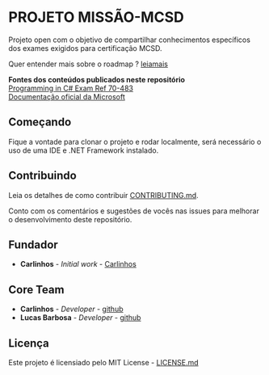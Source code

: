 # PROJETO MISSÃO-MCSD

Projeto open com o objetivo de compartilhar conhecimentos específicos dos exames exigidos para certificação MCSD. 

Quer entender mais sobre o roadmap ? [leiamais](https://medium.com/@carloshoribeiro/passo-a-passo-miss%C3%A3o-mcsd-6a09956ef817)


**Fontes dos conteúdos publicados neste repositório**    
[Programming in C# Exam Ref 70-483](https://github.com/harryi3t/PDFs/blob/master/Exam%20Ref%2070-483%20Programming%20in%20C%23%2C%20Wouter%20de%20Kort%2C%20O%C2%B4Reilly%2C%202013.pdf)    
[Documentação oficial da Microsoft](https://docs.microsoft.com/en-us/dotnet/csharp/language-reference/)    

## Começando

Fique a vontade para clonar o projeto e rodar localmente, será necessário o uso de uma IDE e .NET Framework instalado.

## Contribuindo

Leia os detalhes de como contribuir [CONTRIBUTING.md](https://gist.github.com/PurpleBooth/b24679402957c63ec426).

Conto com os comentários e sugestões de vocês nas issues para melhorar o desenvolvimento deste repositório.

## Fundador

* **Carlinhos** - *Initial work* - [Carlinhos](https://github.com/carloshenriqueribeiro)

## Core Team

* **Carlinhos** - *Developer* - [github](https://github.com/carloshenriqueribeiro)
* **Lucas Barbosa** - *Developer* - [github](https://github.com/lucasbarbosa)

## Licença

Este projeto é licensiado pelo MIT License - [LICENSE.md](LICENSE.md)

